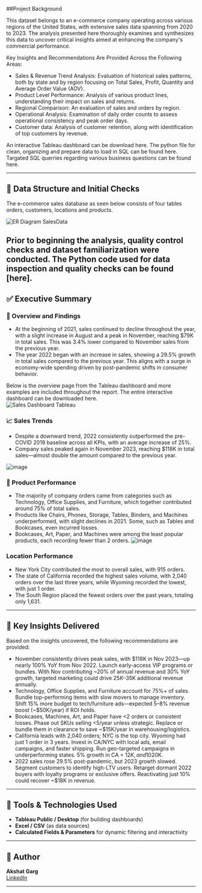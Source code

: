 ##Project Background

This dataset belongs to an e-commerce company operating across various regions of the United States, with extensive sales data spanning from 2020 to 2023. The analysis presented here thoroughly examines and synthesizes this data to uncover critical insights aimed at enhancing the company's commercial performance.

Key Insights and Recommendations Are Provided Across the Following Areas:
- Sales & Revenue Trend Analysis: Evaluation of historical sales patterns, both by state and by region focusing on Total Sales, Profit, Quantity and Average Order Value (AOV).
- Product Level Performance: Analysis of various product lines, understanding their impact on sales and returns.
- Regional Comparison: An evaluation of sales and orders by region.
- Operational Analysis: Examination of daily order counts to assess operational consistency and peak order days.
- Customer data:  Analysis of customer retention, along with identification of top customers by revenue.

An interactive Tableau dashboard can be download here.
The python file for clean, organizing and prepare data to load in SQL can be found here.
Targated SQL querries regarding various business questions can be found here.

---

## 🎯 Data Structure and Initial Checks

The e-commerce sales database as seen below consists of four tables orders, customers, locations and products.

![ER Diagram SalesData](https://github.com/user-attachments/assets/4e1c02de-20e7-43d8-aa06-3d9db7a3de83)

Prior to beginning the analysis, quality control checks and dataset familiarization were conducted. The Python code used for data inspection and quality checks can be found [here].
---

## ✅ Executive Summary

### 📌 Overview and Findings
-	At the beginning of 2021, sales continued to decline throughout the year, with a slight increase in August and a peak in November, reaching $79K in total sales. This was 3.4% lower compared to November sales from the previous year.
-	The year 2022 began with an increase in sales, showing a 29.5% growth in total sales compared to the previous year. This aligns with a surge in economy-wide spending driven by post-pandemic shifts in consumer behavior.

Below is the overview page from the Tableau dashboard and more examples are included throughout the report. The entire interactive dashboard can be downloaded here.  
![Sales Dashboard Tableau](https://github.com/user-attachments/assets/0eff91d6-5ca7-4acb-96d6-b2bda05c6127)


### 📈 Sales Trends
-	Despite a downward trend, 2022 consistently outperformed the pre-COVID 2019 baseline across all KPIs, with an average increase of 25%.
-	Company sales peaked again in November 2023, reaching $118K in total sales—almost double the amount compared to the previous year.

![image](https://github.com/user-attachments/assets/952fa486-5a3d-4c23-b7bb-44c29dc30973)

### 🧺 Product Performance
-	The majority of company orders came from categories such as Technology, Office Supplies, and Furniture, which together contributed around 75% of total sales.
-	Products like Chairs, Phones, Storage, Tables, Binders, and Machines underperformed, with slight declines in 2021. Some, such as Tables and Bookcases, even incurred losses.
-	Bookcases, Art, Paper, and Machines were among the least popular products, each recording fewer than 2 orders.
![image](https://github.com/user-attachments/assets/a789d013-67a8-4f93-9083-59054ef5fcde)


### Location Performance
-	New York City contributed the most to overall sales, with 915 orders.
-	The state of California recorded the highest sales volume, with 2,040 orders over the last three years, while Wyoming recorded the lowest, with just 1 order.
-	The South Region placed the fewest orders over the past years, totaling only 1,631.

---
## 🌟 Key Insights Delivered
Based on the insights uncovered, the following recommendations are provided:

-	November consistently drives peak sales, with $118K in Nov 2023—up nearly 100% YoY from Nov 2022. Launch early-access VIP programs or bundles. With Nov contributing ~20% of annual revenue and 30% YoY growth, targeted marketing could drive $25K–$35K additional revenue annually.
-	Technology, Office Supplies, and Furniture account for 75%+ of sales. Bundle top-performing items with slow movers to manage inventory. Shift 15% more budget to tech/furniture ads—expected 5–8% revenue boost (~$50K/year) if ROI holds.
-	Bookcases, Machines, Art, and Paper have <2 orders or consistent losses. Phase out SKUs selling <5/year unless strategic. Replace or bundle them in clearance to save ~$15K/year in warehousing/logistics.
-	California leads with 2,040 orders; NYC is the top city. Wyoming had just 1 order in 3 years. Invest in CA/NYC with local ads, email campaigns, and faster shipping. Run geo-targeted campaigns in underperforming states. 5% growth in CA = $12K, and 10% unlocked in the South = ~$20K.
-	2022 sales rose 29.5% post-pandemic, but 2023 growth slowed. Segment customers to identify high-LTV users. Retarget dormant 2022 buyers with loyalty programs or exclusive offers. Reactivating just 10% could recover ~$18K in revenue.

---

## 🧰 Tools & Technologies Used

- **Tableau Public / Desktop** (for building dashboards)
- **Excel / CSV** (as data sources)
- **Calculated Fields & Parameters** for dynamic filtering and interactivity

---

## 👤 Author

**Akshat Garg**  
[LinkedIn](https://www.linkedin.com/in/akshat-garg15012003/)

---


